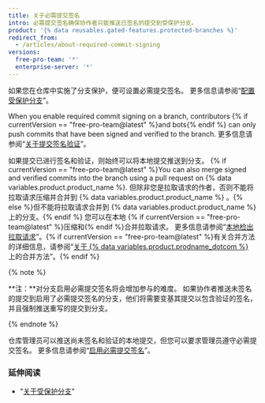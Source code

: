 ```yaml
---
title: 关于必需提交签名
intro: 必需提交签名确保协作者只能推送已签名的提交到受保护分支。
product: '{% data reusables.gated-features.protected-branches %}'
redirect_from:
  - /articles/about-required-commit-signing
versions:
  free-pro-team: '*'
  enterprise-server: '*'
---
```


如果您在仓库中实施了分支保护，便可设置必需提交签名。 更多信息请参阅“[配置受保护分支](/articles/configuring-protected-branches/)”。

When you enable required commit signing on a branch, contributors {% if currentVersion == "free-pro-team@latest" %}and bots{% endif %} can only push commits that have been signed and verified to the branch. 更多信息请参阅“[关于提交签名验证](/articles/about-commit-signature-verification)”。

如果提交已进行签名和验证，则始终可以将本地提交推送到分支。 {% if currentVersion == "free-pro-team@latest" %}You can also merge signed and verified commits into the branch using a pull request on {% data variables.product.product_name %}. 但除非您是拉取请求的作者，否则不能将拉取请求压缩并合并到 {% data variables.product.product_name %} 。{% else %}但不能将拉取请求合并到 {% data variables.product.product_name %} 上的分支。{% endif %} 您可以在本地 {% if currentVersion == "free-pro-team@latest" %}压缩和{% endif %}合并拉取请求。 更多信息请参阅“[本地检出拉取请求](/github/collaborating-with-issues-and-pull-requests/checking-out-pull-requests-locally)”。{% if currentVersion == "free-pro-team@latest" %}有关合并方法的详细信息，请参阅“[关于 {% data variables.product.prodname_dotcom %}](/github/administering-a-repository/about-merge-methods-on-github) 上的合并方法”。{% endif %}

{% note %}

**注：**对分支启用必需提交签名将会增加参与的难度。 如果协作者推送未签名的提交到启用了必需提交签名的分支，他们将需要变基其提交以包含验证的签名，并且强制推送重写的提交到分支。

{% endnote %}

仓库管理员可以推送尚未签名和验证的本地提交，但您可以要求管理员遵守必需提交签名。 更多信息请参阅“[启用必需提交签名](/articles/enabling-required-commit-signing)”。

### 延伸阅读

- "[关于受保护分支](/articles/about-protected-branches)"
